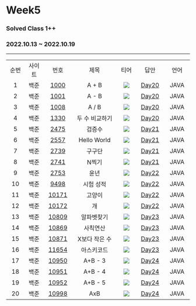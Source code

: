 # Week5
### Solved Class 1++
### 2022.10.13 ~ 2022.10.19
---
<div align="center">
  <table>
    <tr>
      <td align="center" width="80px;";>순번</td>
      <td align="center" width="100px;";>사이트</td>
      <td align="center" width="100px;";>번호</td>
      <td align="center" width="300px;";>제목</td>
      <td align="center" width="100px;";>티어</td>
      <td align="center" width="100px;";>답안</td>
      <td align="center" width="100px;";>언어</td>
    </tr>
    <tr>
      <td align="center">
        1
      </td>
      <td align="center">
        백준
      </td>
      <td align="center">
        <a href="https://www.acmicpc.net/problem/1000">
            1000
        </a>
      </td>
      <td align="center">
        A + B
      </td>
      <td align="center">
        <sub><img src="https://user-images.githubusercontent.com/81818730/190453860-bdfec0ad-dd92-4fb1-a56c-5f394831a0c5.png"></sub>
      </td>
      <td align="center">
        <a href="https://github.com/coteordie/Yongmin/blob/main/Study3-Solved_Class1/Week5/Day20/BOJ_1000.java">
            Day20
        </a>
      </td>
      <td align="center">
        JAVA
      </td>
    </tr>
    <tr>
      <td align="center">
        2
      </td>
      <td align="center">
        백준
      </td>
      <td align="center">
        <a href="https://www.acmicpc.net/problem/1001">
            1001
        </a>
      </td>
      <td align="center">
        A - B
      </td>
      <td align="center">
        <sub><img src="https://user-images.githubusercontent.com/81818730/190453860-bdfec0ad-dd92-4fb1-a56c-5f394831a0c5.png"></sub>
      </td>
      <td align="center">
        <a href="https://github.com/coteordie/Yongmin/blob/main/Study3-Solved_Class1/Week5/Day20/BOJ_1000.java">
            Day20
        </a>
      </td>
      <td align="center">
        JAVA
      </td>
    </tr>
    <tr>
      <td align="center">
        3
      </td>
      <td align="center">
        백준
      </td>
      <td align="center">
        <a href="https://www.acmicpc.net/problem/1008">
            1008
        </a>
      </td>
      <td align="center">
        A / B
      </td>
      <td align="center">
        <sub><img src="https://user-images.githubusercontent.com/81818730/190453860-bdfec0ad-dd92-4fb1-a56c-5f394831a0c5.png"></sub>
      </td>
      <td align="center">
        <a href="https://github.com/coteordie/Yongmin/blob/main/Study3-Solved_Class1/Week5/Day20/BOJ_1008.java">
            Day20
        </a>
      </td>
      <td align="center">
        JAVA
      </td>
    </tr>
    <tr>
      <td align="center">
        4
      </td>
      <td align="center">
        백준
      </td>
      <td align="center">
        <a href="https://www.acmicpc.net/problem/1330">
            1330
        </a>
      </td>
      <td align="center">
        두 수 비교하기
      </td>
      <td align="center">
        <sub><img src="https://user-images.githubusercontent.com/81818730/190453860-bdfec0ad-dd92-4fb1-a56c-5f394831a0c5.png"></sub>
      </td>
      <td align="center">
        <a href="https://github.com/coteordie/Yongmin/blob/main/Study3-Solved_Class1/Week5/Day20/BOJ_1330.java">
            Day20
        </a>
      </td>
      <td align="center">
        JAVA
      </td>
    </tr>
    <tr>
      <td align="center">
        5
      </td>
      <td align="center">
        백준
      </td>
      <td align="center">
        <a href="https://www.acmicpc.net/problem/2475">
            2475
        </a>
      </td>
      <td align="center">
        검증수
      </td>
      <td align="center">
        <sub><img src="https://user-images.githubusercontent.com/81818730/190453860-bdfec0ad-dd92-4fb1-a56c-5f394831a0c5.png"></sub>
      </td>
      <td align="center">
        <a href="https://github.com/coteordie/Yongmin/blob/main/Study3-Solved_Class1/Week5/Day21/BOJ_2475.java">
            Day21
        </a>
      </td>
      <td align="center">
        JAVA
      </td>
    </tr>
    <tr>
      <td align="center">
        6
      </td>
      <td align="center">
        백준
      </td>
      <td align="center">
        <a href="https://www.acmicpc.net/problem/2557">
            2557
        </a>
      </td>
      <td align="center">
        Hello World
      </td>
      <td align="center">
        <sub><img src="https://user-images.githubusercontent.com/81818730/190453860-bdfec0ad-dd92-4fb1-a56c-5f394831a0c5.png"></sub>
      </td>
      <td align="center">
        <a href="https://github.com/coteordie/Yongmin/blob/main/Study3-Solved_Class1/Week5/Day21/BOJ_2557.java">
            Day21
        </a>
      </td>
      <td align="center">
        JAVA
      </td>
    </tr>
    <tr>
      <td align="center">
        7
      </td>
      <td align="center">
        백준
      </td>
      <td align="center">
        <a href="https://www.acmicpc.net/problem/2739">
            2739
        </a>
      </td>
      <td align="center">
        구구단
      </td>
      <td align="center">
        <sub><img src="https://user-images.githubusercontent.com/81818730/190453860-bdfec0ad-dd92-4fb1-a56c-5f394831a0c5.png"></sub>
      </td>
      <td align="center">
        <a href="https://github.com/coteordie/Yongmin/blob/main/Study3-Solved_Class1/Week5/Day21/BOJ_2739.java">
            Day21
        </a>
      </td>
      <td align="center">
        JAVA
      </td>
    </tr>
    <tr>
      <td align="center">
        8
      </td>
      <td align="center">
        백준
      </td>
      <td align="center">
        <a href="https://www.acmicpc.net/problem/2741">
            2741
        </a>
      </td>
      <td align="center">
        N찍기
      </td>
      <td align="center">
        <sub><img src="https://user-images.githubusercontent.com/81818730/190453860-bdfec0ad-dd92-4fb1-a56c-5f394831a0c5.png"></sub>
      </td>
      <td align="center">
        <a href="https://github.com/coteordie/Yongmin/blob/main/Study3-Solved_Class1/Week5/Day21/BOJ_2741.java">
            Day21
        </a>
      </td>
      <td align="center">
        JAVA
      </td>
    </tr>
    <tr>
      <td align="center">
        9
      </td>
      <td align="center">
        백준
      </td>
      <td align="center">
        <a href="https://www.acmicpc.net/problem/2753">
            2753
        </a>
      </td>
      <td align="center">
        윤년
      </td>
      <td align="center">
        <sub><img src="https://user-images.githubusercontent.com/81818730/190453860-bdfec0ad-dd92-4fb1-a56c-5f394831a0c5.png"></sub>
      </td>
      <td align="center">
        <a href="https://github.com/coteordie/Yongmin/blob/main/Study3-Solved_Class1/Week5/Day22/BOJ_2753.java">
            Day22
        </a>
      </td>
      <td align="center">
        JAVA
      </td>
    </tr>
    <tr>
      <td align="center">
        10
      </td>
      <td align="center">
        백준
      </td>
      <td align="center">
        <a href="https://www.acmicpc.net/problem/9498">
            9498
        </a>
      </td>
      <td align="center">
        시험 성적
      </td>
      <td align="center">
        <sub><img src="https://user-images.githubusercontent.com/81818730/190453860-bdfec0ad-dd92-4fb1-a56c-5f394831a0c5.png"></sub>
      </td>
      <td align="center">
        <a href="https://github.com/coteordie/Yongmin/blob/main/Study3-Solved_Class1/Week5/Day22/BOJ_9498.java">
            Day22
        </a>
      </td>
      <td align="center">
        JAVA
      </td>
    </tr>
    <tr>
      <td align="center">
        11
      </td>
      <td align="center">
        백준
      </td>
      <td align="center">
        <a href="https://www.acmicpc.net/problem/10171">
            10171
        </a>
      </td>
      <td align="center">
        고양이
      </td>
      <td align="center">
        <sub><img src="https://user-images.githubusercontent.com/81818730/190453860-bdfec0ad-dd92-4fb1-a56c-5f394831a0c5.png"></sub>
      </td>
      <td align="center">
        <a href="https://github.com/coteordie/Yongmin/blob/main/Study3-Solved_Class1/Week5/Day22/BOJ_10171.java">
            Day22
        </a>
      </td>
      <td align="center">
        JAVA
      </td>
    </tr>
    <tr>
      <td align="center">
        12
      </td>
      <td align="center">
        백준
      </td>
      <td align="center">
        <a href="https://www.acmicpc.net/problem/10172">
            10172
        </a>
      </td>
      <td align="center">
        개
      </td>
      <td align="center">
        <sub><img src="https://user-images.githubusercontent.com/81818730/190453860-bdfec0ad-dd92-4fb1-a56c-5f394831a0c5.png"></sub>
      </td>
      <td align="center">
        <a href="https://github.com/coteordie/Yongmin/blob/main/Study3-Solved_Class1/Week5/Day22/BOJ_10172.java">
            Day22
        </a>
      </td>
      <td align="center">
        JAVA
      </td>
    </tr>
    <tr>
      <td align="center">
        13
      </td>
      <td align="center">
        백준
      </td>
      <td align="center">
        <a href="https://www.acmicpc.net/problem/10809">
            10809
        </a>
      </td>
      <td align="center">
        알파벳찾기
      </td>
      <td align="center">
        <sub><img src="https://user-images.githubusercontent.com/81818730/190453860-bdfec0ad-dd92-4fb1-a56c-5f394831a0c5.png"></sub>
      </td>
      <td align="center">
        <a href="https://github.com/coteordie/Yongmin/blob/main/Study3-Solved_Class1/Week5/Day23/BOJ_10809.java">
            Day23
        </a>
      </td>
      <td align="center">
        JAVA
      </td>
    </tr>
    <tr>
      <td align="center">
        14
      </td>
      <td align="center">
        백준
      </td>
      <td align="center">
        <a href="https://www.acmicpc.net/problem/10869">
            10869
        </a>
      </td>
      <td align="center">
        사칙연산
      </td>
      <td align="center">
        <sub><img src="https://user-images.githubusercontent.com/81818730/190453860-bdfec0ad-dd92-4fb1-a56c-5f394831a0c5.png"></sub>
      </td>
      <td align="center">
        <a href="https://github.com/coteordie/Yongmin/blob/main/Study3-Solved_Class1/Week5/Day23/BOJ_10869.java">
            Day23
        </a>
      </td>
      <td align="center">
        JAVA
      </td>
    </tr>
    <tr>
      <td align="center">
        15
      </td>
      <td align="center">
        백준
      </td>
      <td align="center">
        <a href="https://www.acmicpc.net/problem/10871">
            10871
        </a>
      </td>
      <td align="center">
        X보다 작은 수
      </td>
      <td align="center">
        <sub><img src="https://user-images.githubusercontent.com/81818730/190453860-bdfec0ad-dd92-4fb1-a56c-5f394831a0c5.png"></sub>
      </td>
      <td align="center">
        <a href="https://github.com/coteordie/Yongmin/blob/main/Study3-Solved_Class1/Week5/Day23/BOJ_10871.java">
            Day23
        </a>
      </td>
      <td align="center">
        JAVA
      </td>
    </tr>
    <tr>
      <td align="center">
        16
      </td>
      <td align="center">
        백준
      </td>
      <td align="center">
        <a href="https://www.acmicpc.net/problem/11654">
            11654
        </a>
      </td>
      <td align="center">
        아스키코드
      </td>
      <td align="center">
        <sub><img src="https://user-images.githubusercontent.com/81818730/190453860-bdfec0ad-dd92-4fb1-a56c-5f394831a0c5.png"></sub>
      </td>
      <td align="center">
        <a href="https://github.com/coteordie/Yongmin/blob/main/Study3-Solved_Class1/Week5/Day23/BOJ_11654.java">
            Day23
        </a>
      </td>
      <td align="center">
        JAVA
      </td>
    </tr>
    <tr>
      <td align="center">
        17
      </td>
      <td align="center">
        백준
      </td>
      <td align="center">
        <a href="https://www.acmicpc.net/problem/10950">
            10950
        </a>
      </td>
      <td align="center">
        A+B - 3
      </td>
      <td align="center">
        <sub><img src="https://user-images.githubusercontent.com/81818730/190453860-bdfec0ad-dd92-4fb1-a56c-5f394831a0c5.png"></sub>
      </td>
      <td align="center">
        <a href="https://github.com/coteordie/Yongmin/blob/main/Study3-Solved_Class1/Week5/Day24/BOJ_10950.java">
            Day24
        </a>
      </td>
      <td align="center">
        JAVA
      </td>
    </tr>
    <tr>
      <td align="center">
        18
      </td>
      <td align="center">
        백준
      </td>
      <td align="center">
        <a href="https://www.acmicpc.net/problem/10951">
            10951
        </a>
      </td>
      <td align="center">
        A+B - 4
      </td>
      <td align="center">
        <sub><img src="https://user-images.githubusercontent.com/81818730/190453860-bdfec0ad-dd92-4fb1-a56c-5f394831a0c5.png"></sub>
      </td>
      <td align="center">
        <a href="https://github.com/coteordie/Yongmin/blob/main/Study3-Solved_Class1/Week5/Day24/BOJ_10951.java">
            Day24
        </a>
      </td>
      <td align="center">
        JAVA
      </td>
    </tr>
    <tr>
      <td align="center">
        19
      </td>
      <td align="center">
        백준
      </td>
      <td align="center">
        <a href="https://www.acmicpc.net/problem/10952">
            10952
        </a>
      </td>
      <td align="center">
        A+B - 5
      </td>
      <td align="center">
        <sub><img src="https://user-images.githubusercontent.com/81818730/190453860-bdfec0ad-dd92-4fb1-a56c-5f394831a0c5.png"></sub>
      </td>
      <td align="center">
        <a href="https://github.com/coteordie/Yongmin/blob/main/Study3-Solved_Class1/Week5/Day24/BOJ_10952.java">
            Day24
        </a>
      </td>
      <td align="center">
        JAVA
      </td>
    </tr>
    <tr>
      <td align="center">
        20
      </td>
      <td align="center">
        백준
      </td>
      <td align="center">
        <a href="https://www.acmicpc.net/problem/10998">
            10998
        </a>
      </td>
      <td align="center">
        AxB
      </td>
      <td align="center">
        <sub><img src="https://user-images.githubusercontent.com/81818730/190453860-bdfec0ad-dd92-4fb1-a56c-5f394831a0c5.png"></sub>
      </td>
      <td align="center">
        <a href="https://github.com/coteordie/Yongmin/blob/main/Study3-Solved_Class1/Week5/Day24/BOJ_10998.java">
            Day24
        </a>
      </td>
      <td align="center">
        JAVA
      </td>
    </tr>
  </table>
</div>

